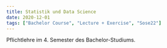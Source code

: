 ```yaml
---
title: Statistik und Data Science
date: 2020-12-01
tags: ["Bachelor Course", "Lecture + Exercise", "Sose22"]
---
```


Pflichtlehre im 4. Semester des Bachelor-Studiums.
